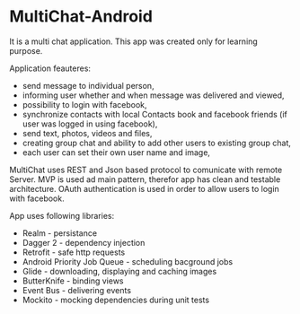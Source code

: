 # MultiChat-Android

It is a multi chat application. This app was created only for learning purpose. 

Application feauteres:
- send message to individual person,
- informing user whether and when message was delivered and viewed,
- possibility to login with facebook,
- synchronize contacts with local Contacts book and facebook friends (if user was logged in using facebook),
- send text, photos, videos and files,
- creating group chat and ability to add other users to existing group chat,
- each user can set their own user name and image,

MultiChat uses REST and Json based protocol to comunicate with remote Server. MVP is used ad main pattern, therefor app has
clean and testable architecture. OAuth authentication is used in order to allow users to login with facebook. 

App uses following libraries: 
- Realm - persistance
- Dagger 2 - dependency injection
- Retrofit - safe http requests
- Android Priority Job Queue - scheduling bacground jobs
- Glide - downloading, displaying and caching images
- ButterKnife - binding views
- Event Bus - delivering events
- Mockito - mocking dependencies during unit tests
